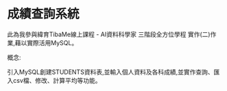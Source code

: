 # 成績查詢系統
此為我參與緯育TibaMe線上課程 - AI資料科學家 三階段全方位學程 實作(二)作業,藉以實際活用MySQL。

概念:

引入MySQL創建STUDENTS資料表,並輸入個人資料及各科成績,並實作查詢、匯入csv檔、修改、計算平均等功能。
